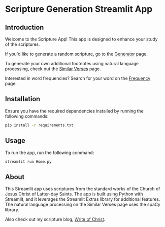 # Scripture Generation Streamlit App

## Introduction
Welcome to the Scripture App! This app is designed to enhance your study of the scriptures. 

If you'd like to generate a random scripture, go to the [Generator](https://scriptures.streamlit.app/Generator) page.

To generate your own additional footnotes using natural language processing, check out the [Similar Verses](https://scriptures.streamlit.app/Similar_Verses) page. 

Interested in word frequencies? Search for your word on the [Frequency](https://scriptures.streamlit.app/Frequency) page.





## Installation
Ensure you have the required dependencies installed by running the following commands:
```bash
pip install -r requirements.txt
```

## Usage
To run the app, run the following command:
```bash
streamlit run Home.py
```

## About
This Streamlit app uses scriptures from the standard works of the Church of Jesus Christ of Latter-day Saints. The app is built using Python with Streamlit, and it leverages the Streamlit Extras library for additional features. The natural language processing on the Similar Verses page uses the spaCy library. 

Also check out my scripture blog, [Write of Christ](https://writeofchrist.vercel.app).